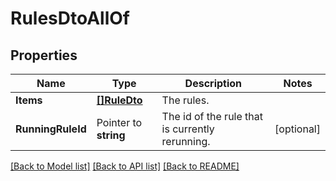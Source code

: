 # RulesDtoAllOf

## Properties

Name | Type | Description | Notes
------------ | ------------- | ------------- | -------------
**Items** | [**[]RuleDto**](RuleDto.md) | The rules. | 
**RunningRuleId** | Pointer to **string** | The id of the rule that is currently rerunning. | [optional] 

[[Back to Model list]](../README.md#documentation-for-models) [[Back to API list]](../README.md#documentation-for-api-endpoints) [[Back to README]](../README.md)


